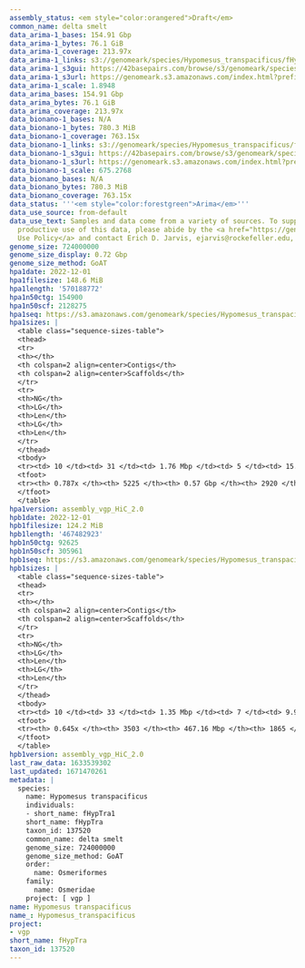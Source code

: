 ```yaml
---
assembly_status: <em style="color:orangered">Draft</em>
common_name: delta smelt
data_arima-1_bases: 154.91 Gbp
data_arima-1_bytes: 76.1 GiB
data_arima-1_coverage: 213.97x
data_arima-1_links: s3://genomeark/species/Hypomesus_transpacificus/fHypTra1/genomic_data/arima/<br>
data_arima-1_s3gui: https://42basepairs.com/browse/s3/genomeark/species/Hypomesus_transpacificus/fHypTra1/genomic_data/arima/
data_arima-1_s3url: https://genomeark.s3.amazonaws.com/index.html?prefix=species/Hypomesus_transpacificus/fHypTra1/genomic_data/arima/
data_arima-1_scale: 1.8948
data_arima_bases: 154.91 Gbp
data_arima_bytes: 76.1 GiB
data_arima_coverage: 213.97x
data_bionano-1_bases: N/A
data_bionano-1_bytes: 780.3 MiB
data_bionano-1_coverage: 763.15x
data_bionano-1_links: s3://genomeark/species/Hypomesus_transpacificus/fHypTra1/genomic_data/bionano/<br>
data_bionano-1_s3gui: https://42basepairs.com/browse/s3/genomeark/species/Hypomesus_transpacificus/fHypTra1/genomic_data/bionano/
data_bionano-1_s3url: https://genomeark.s3.amazonaws.com/index.html?prefix=species/Hypomesus_transpacificus/fHypTra1/genomic_data/bionano/
data_bionano-1_scale: 675.2768
data_bionano_bases: N/A
data_bionano_bytes: 780.3 MiB
data_bionano_coverage: 763.15x
data_status: '''<em style="color:forestgreen">Arima</em>'''
data_use_source: from-default
data_use_text: Samples and data come from a variety of sources. To support fair and
  productive use of this data, please abide by the <a href="https://genome10k.soe.ucsc.edu/data-use-policies/">Data
  Use Policy</a> and contact Erich D. Jarvis, ejarvis@rockefeller.edu, with any questions.
genome_size: 724000000
genome_size_display: 0.72 Gbp
genome_size_method: GoAT
hpa1date: 2022-12-01
hpa1filesize: 148.6 MiB
hpa1length: '570188772'
hpa1n50ctg: 154900
hpa1n50scf: 2128275
hpa1seq: https://s3.amazonaws.com/genomeark/species/Hypomesus_transpacificus/fHypTra1/assembly_vgp_HiC_2.0/fHypTra1.HiC.hap1.20221201.fasta.gz
hpa1sizes: |
  <table class="sequence-sizes-table">
  <thead>
  <tr>
  <th></th>
  <th colspan=2 align=center>Contigs</th>
  <th colspan=2 align=center>Scaffolds</th>
  </tr>
  <tr>
  <th>NG</th>
  <th>LG</th>
  <th>Len</th>
  <th>LG</th>
  <th>Len</th>
  </tr>
  </thead>
  <tbody>
  <tr><td> 10 </td><td> 31 </td><td> 1.76 Mbp </td><td> 5 </td><td> 15.01 Mbp </td></tr><tr><td> 20 </td><td> 93 </td><td> 0.84 Mbp </td><td> 10 </td><td> 12.62 Mbp </td></tr><tr><td> 30 </td><td> 215 </td><td> 471.81 Kbp </td><td> 17 </td><td> 8.05 Mbp </td></tr><tr><td> 40 </td><td> 418 </td><td> 274.05 Kbp </td><td> 26 </td><td> 6.64 Mbp </td></tr><tr style="background-color:#cccccc;"><td> 50 </td><td> 779 </td><td style="background-color:#ff8888;"> 154.90 Kbp </td><td> 46 </td><td style="background-color:#ff8888;"> 2.13 Mbp </td></tr><tr><td> 60 </td><td> 1390 </td><td> 90.00 Kbp </td><td> 117 </td><td> 457.85 Kbp </td></tr><tr><td> 70 </td><td> 2592 </td><td> 40.18 Kbp </td><td> 578 </td><td> 72.72 Kbp </td></tr><tr><td> 80 </td><td> 0 </td><td>  </td><td> 0 </td><td>  </td></tr><tr><td> 90 </td><td> 0 </td><td>  </td><td> 0 </td><td>  </td></tr><tr><td> 100 </td><td> 0 </td><td>  </td><td> 0 </td><td>  </td></tr></tbody>
  <tfoot>
  <tr><th> 0.787x </th><th> 5225 </th><th> 0.57 Gbp </th><th> 2920 </th><th> 0.57 Gbp </th></tr>
  </tfoot>
  </table>
hpa1version: assembly_vgp_HiC_2.0
hpb1date: 2022-12-01
hpb1filesize: 124.2 MiB
hpb1length: '467482923'
hpb1n50ctg: 92625
hpb1n50scf: 305961
hpb1seq: https://s3.amazonaws.com/genomeark/species/Hypomesus_transpacificus/fHypTra1/assembly_vgp_HiC_2.0/fHypTra1.HiC.hap2.20221201.fasta.gz
hpb1sizes: |
  <table class="sequence-sizes-table">
  <thead>
  <tr>
  <th></th>
  <th colspan=2 align=center>Contigs</th>
  <th colspan=2 align=center>Scaffolds</th>
  </tr>
  <tr>
  <th>NG</th>
  <th>LG</th>
  <th>Len</th>
  <th>LG</th>
  <th>Len</th>
  </tr>
  </thead>
  <tbody>
  <tr><td> 10 </td><td> 33 </td><td> 1.35 Mbp </td><td> 7 </td><td> 9.92 Mbp </td></tr><tr><td> 20 </td><td> 116 </td><td> 0.63 Mbp </td><td> 16 </td><td> 4.88 Mbp </td></tr><tr><td> 30 </td><td> 275 </td><td> 342.38 Kbp </td><td> 35 </td><td> 2.73 Mbp </td></tr><tr><td> 40 </td><td> 572 </td><td> 173.65 Kbp </td><td> 74 </td><td> 1.35 Mbp </td></tr><tr style="background-color:#cccccc;"><td> 50 </td><td> 1155 </td><td style="background-color:#ff8888;"> 92.63 Kbp </td><td> 190 </td><td style="background-color:#ff8888;"> 305.96 Kbp </td></tr><tr><td> 60 </td><td> 2343 </td><td> 40.14 Kbp </td><td> 836 </td><td> 54.19 Kbp </td></tr><tr><td> 70 </td><td> 0 </td><td>  </td><td> 0 </td><td>  </td></tr><tr><td> 80 </td><td> 0 </td><td>  </td><td> 0 </td><td>  </td></tr><tr><td> 90 </td><td> 0 </td><td>  </td><td> 0 </td><td>  </td></tr><tr><td> 100 </td><td> 0 </td><td>  </td><td> 0 </td><td>  </td></tr></tbody>
  <tfoot>
  <tr><th> 0.645x </th><th> 3503 </th><th> 467.16 Mbp </th><th> 1865 </th><th> 467.48 Mbp </th></tr>
  </tfoot>
  </table>
hpb1version: assembly_vgp_HiC_2.0
last_raw_data: 1633539302
last_updated: 1671470261
metadata: |
  species:
    name: Hypomesus transpacificus
    individuals:
    - short_name: fHypTra1
    short_name: fHypTra
    taxon_id: 137520
    common_name: delta smelt
    genome_size: 724000000
    genome_size_method: GoAT
    order:
      name: Osmeriformes
    family:
      name: Osmeridae
    project: [ vgp ]
name: Hypomesus transpacificus
name_: Hypomesus_transpacificus
project:
- vgp
short_name: fHypTra
taxon_id: 137520
---
```

